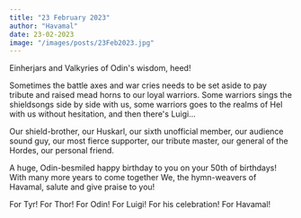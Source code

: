 ```yaml
---
title: "23 February 2023"
author: "Havamal"
date: 23-02-2023
image: "/images/posts/23Feb2023.jpg"
---
```


Einherjars and Valkyries of Odin's wisdom, heed!

Sometimes the battle axes and war cries needs to be set aside to pay tribute and raised mead horns to our loyal warriors. Some warriors sings the shieldsongs side by side with us, some warriors goes to the realms of Hel with us without hesitation, and then there's Luigi...

Our shield-brother, our Huskarl, our sixth unofficial member, our audience sound guy, our most fierce supporter, our tribute master, our general of the Hordes, our personal friend.

A huge, Odin-besmiled happy birthday to you on your 50th of birthdays! With many more years to come together We, the hymn-weavers of Havamal, salute and give praise to you!

For Tyr! For Thor! For Odin! For Luigi! For his celebration! For Havamal!